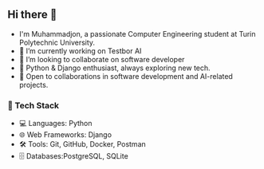 ## Hi there 👋
-  I'm Muhammadjon, a passionate Computer Engineering student at Turin Polytechnic University.
- 🔭 I’m currently working on Testbor AI
- 👯 I’m looking to collaborate on software developer
- 🐍 Python & Django enthusiast, always exploring new tech.
- 🤝 Open to collaborations in software development and AI-related projects.
### 🚀 Tech Stack
- 💻 Languages: Python
- 🌐 Web Frameworks: Django
- 🛠️ Tools: Git, GitHub, Docker, Postman
- 🗄️ Databases:PostgreSQL, SQLite
<!--
### 📬 Connect with me
- 💼 [LinkedIn](https://linkedin.com/in/muhammadjon-r-45a5a8236)
- 📧 Email: rahimjonovmuhammadjon74@gmail.com
- 📱 Telegram: [@rahimjonovM](https://t.me/rahimjonovM)

**rahimjonovali/rahimjonovali** is a ✨ _special_ ✨ repository because its `README.md` (this file) appears on your GitHub profile.

Here are some ideas to get you started:

- 🔭 I’m currently working on ...
- 🌱 I’m currently learning ...
- 👯 I’m looking to collaborate on ...  
- 🤔 I’m looking for help with ...
- 💬 Ask me about ...
- 📫 How to reach me: ...
- 😄 Pronouns: ...
- ⚡ Fun fact: ...
-->
